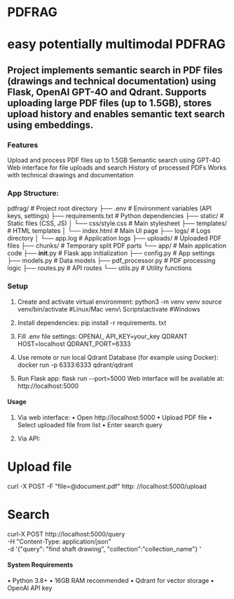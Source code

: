 # PDFRAG
# easy potentially multimodal PDFRAG

## Project implements semantic search in PDF files (drawings and technical documentation) using Flask, OpenAI GPT-4O and Qdrant. Supports uploading large PDF files (up to 1.5GB), stores upload history and enables semantic text search using embeddings.

### Features
Upload and process PDF files up to 1.5GB
Semantic search using GPT-4O
Web interface for file uploads and search
History of processed PDFs
Works with technical drawings and documentation

### App Structure:
pdfrag/                  # Project root directory
├── .env                      # Environment variables (API keys, settings)
├── requirements.txt          # Python dependencies
├── static/                   # Static files (CSS, JS)
│   └── css/style.css        # Main stylesheet
├── templates/                # HTML templates
│   └── index.html           # Main UI page
├── logs/                     # Logs directory
│   └── app.log              # Application logs
├── uploads/                  # Uploaded PDF files
├── chunks/                   # Temporary split PDF parts
└── app/                      # Main application code
    ├── __init__.py          # Flask app initialization
    ├── config.py            # App settings
    ├── models.py            # Data models
    ├── pdf_processor.py     # PDF processing logic
    ├── routes.py            # API routes
    └── utils.py             # Utility functions

### Setup
1. Create and activate virtual environment:
python3 -m venv venv source venv/bin/activate #Linux/Mac
venv\ Scripts\activate #Windows

2. Install dependencies:
pip install -r requirements. txt

3. Fill .env file settings:
OPENAI_ API_KEY=your_key
QDRANT HOST=localhost
QDRANT_PORT=6333

4. Use remote or run local Qdrant Database (for example using Docker):
docker run -p 6333:6333 qdrant/qdrant

5. Run Flask app:
flask run --port=5000
Web interface will be available at: http://localhost:5000    

#### Usage
1. Via web interface:
• Open http://localhost:5000
• Upload PDF file
• Select uploaded file from list
• Enter search query

2. Via API:
# Upload file
curl -X POST -F "file=@document.pdf" http: //localhost:5000/upload

# Search
curl-X POST http://localhost:5000/query \
-H "Content-Type: application/json" \
-d '{"query": "find shaft drawing", "collection":"collection_name"} '

#### System Requirements
• Python 3.8+
• 16GB RAM recommended
• Qdrant for vector storage
• OpenAl API key
